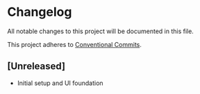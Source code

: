 # Changelog

All notable changes to this project will be documented in this file.

This project adheres to [Conventional Commits](https://www.conventionalcommits.org/).

## [Unreleased]

- Initial setup and UI foundation